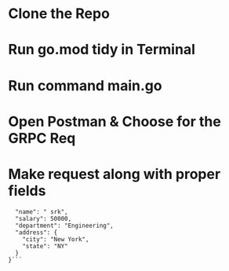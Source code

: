 # Clone the Repo
# Run go.mod tidy in Terminal
# Run command main.go
# Open Postman & Choose for the GRPC Req
# Make request along with proper fields
```{
  "name": " srk",
  "salary": 50000,
  "department": "Engineering",
  "address": {
    "city": "New York",
    "state": "NY"
  }
}```
